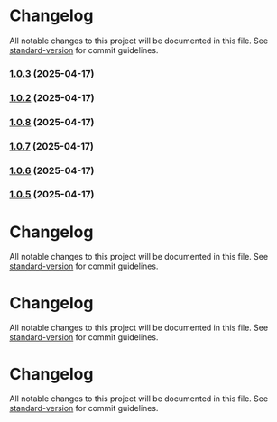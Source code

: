 # Changelog

All notable changes to this project will be documented in this file. See [standard-version](https://github.com/conventional-changelog/standard-version) for commit guidelines.

### [1.0.3](https://github.com/dmeikle/qus-node-pdf-generator/compare/v1.0.1...v1.0.3) (2025-04-17)

### [1.0.2](https://github.com/dmeikle/qus-node-pdf-generator/compare/v1.0.1...v1.0.2) (2025-04-17)

### [1.0.8](https://github.com/dmeikle/qus-node-pdf-generator/compare/v1.0.1...v1.0.8) (2025-04-17)

### [1.0.7](https://github.com/dmeikle/qus-node-pdf-generator/compare/v1.0.1...v1.0.7) (2025-04-17)

### [1.0.6](https://github.com/dmeikle/qus-node-pdf-generator/compare/v1.0.1...v1.0.6) (2025-04-17)

### [1.0.5](https://github.com/dmeikle/qus-node-pdf-generator/compare/v1.0.1...v1.0.5) (2025-04-17)

# Changelog

All notable changes to this project will be documented in this file. See [standard-version](https://github.com/conventional-changelog/standard-version) for commit guidelines.


# Changelog

All notable changes to this project will be documented in this file. See [standard-version](https://github.com/conventional-changelog/standard-version) for commit guidelines.


# Changelog

All notable changes to this project will be documented in this file. See [standard-version](https://github.com/conventional-changelog/standard-version) for commit guidelines.
